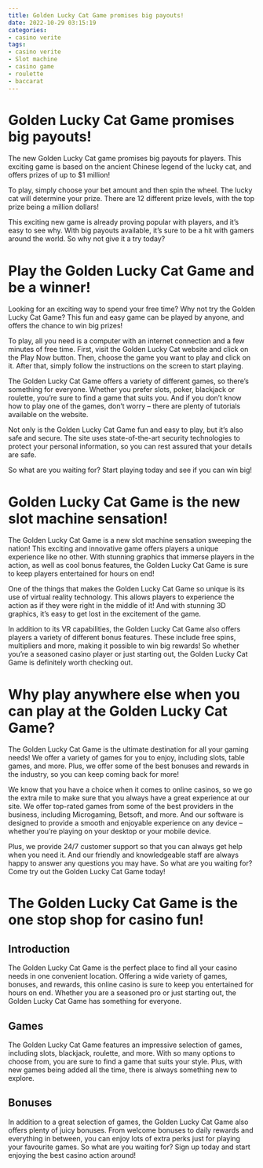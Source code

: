 ```yaml
---
title: Golden Lucky Cat Game promises big payouts!
date: 2022-10-29 03:15:19
categories:
- casino verite
tags:
- casino verite
- Slot machine
- casino game
- roulette
- baccarat
---
```



#  Golden Lucky Cat Game promises big payouts!

The new Golden Lucky Cat game promises big payouts for players. This exciting game is based on the ancient Chinese legend of the lucky cat, and offers prizes of up to $1 million!

To play, simply choose your bet amount and then spin the wheel. The lucky cat will determine your prize. There are 12 different prize levels, with the top prize being a million dollars!

This exciting new game is already proving popular with players, and it’s easy to see why. With big payouts available, it’s sure to be a hit with gamers around the world. So why not give it a try today?

#  Play the Golden Lucky Cat Game and be a winner!

Looking for an exciting way to spend your free time? Why not try the Golden Lucky Cat Game? This fun and easy game can be played by anyone, and offers the chance to win big prizes!

To play, all you need is a computer with an internet connection and a few minutes of free time. First, visit the Golden Lucky Cat website and click on the Play Now button. Then, choose the game you want to play and click on it. After that, simply follow the instructions on the screen to start playing.

The Golden Lucky Cat Game offers a variety of different games, so there’s something for everyone. Whether you prefer slots, poker, blackjack or roulette, you’re sure to find a game that suits you. And if you don’t know how to play one of the games, don’t worry – there are plenty of tutorials available on the website.

Not only is the Golden Lucky Cat Game fun and easy to play, but it’s also safe and secure. The site uses state-of-the-art security technologies to protect your personal information, so you can rest assured that your details are safe.

So what are you waiting for? Start playing today and see if you can win big!

#   Golden Lucky Cat Game is the new slot machine sensation!

The Golden Lucky Cat Game is a new slot machine sensation sweeping the nation! This exciting and innovative game offers players a unique experience like no other. With stunning graphics that immerse players in the action, as well as cool bonus features, the Golden Lucky Cat Game is sure to keep players entertained for hours on end!

One of the things that makes the Golden Lucky Cat Game so unique is its use of virtual reality technology. This allows players to experience the action as if they were right in the middle of it! And with stunning 3D graphics, it’s easy to get lost in the excitement of the game.

In addition to its VR capabilities, the Golden Lucky Cat Game also offers players a variety of different bonus features. These include free spins, multipliers and more, making it possible to win big rewards! So whether you’re a seasoned casino player or just starting out, the Golden Lucky Cat Game is definitely worth checking out.

#  Why play anywhere else when you can play at the Golden Lucky Cat Game?

The Golden Lucky Cat Game is the ultimate destination for all your gaming needs! We offer a variety of games for you to enjoy, including slots, table games, and more. Plus, we offer some of the best bonuses and rewards in the industry, so you can keep coming back for more!

We know that you have a choice when it comes to online casinos, so we go the extra mile to make sure that you always have a great experience at our site. We offer top-rated games from some of the best providers in the business, including Microgaming, Betsoft, and more. And our software is designed to provide a smooth and enjoyable experience on any device – whether you’re playing on your desktop or your mobile device.

Plus, we provide 24/7 customer support so that you can always get help when you need it. And our friendly and knowledgeable staff are always happy to answer any questions you may have. So what are you waiting for? Come try out the Golden Lucky Cat Game today!

#  The Golden Lucky Cat Game is the one stop shop for casino fun!

 ## Introduction

The Golden Lucky Cat Game is the perfect place to find all your casino needs in one convenient location. Offering a wide variety of games, bonuses, and rewards, this online casino is sure to keep you entertained for hours on end. Whether you are a seasoned pro or just starting out, the Golden Lucky Cat Game has something for everyone.

## Games

The Golden Lucky Cat Game features an impressive selection of games, including slots, blackjack, roulette, and more. With so many options to choose from, you are sure to find a game that suits your style. Plus, with new games being added all the time, there is always something new to explore.

## Bonuses

In addition to a great selection of games, the Golden Lucky Cat Game also offers plenty of juicy bonuses. From welcome bonuses to daily rewards and everything in between, you can enjoy lots of extra perks just for playing your favourite games. So what are you waiting for? Sign up today and start enjoying the best casino action around!